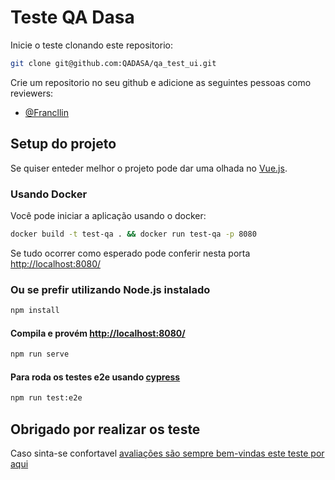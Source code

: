 # Teste QA Dasa

Inicie o teste clonando este repositorio:

```bash
git clone git@github.com:QADASA/qa_test_ui.git
```

Crie um repositorio no seu github e adicione as seguintes pessoas como reviewers:

- [@Francllin](https://github.com/Francllin)


## Setup do projeto

Se quiser enteder melhor o projeto pode dar uma olhada no [Vue.js](https://cli.vuejs.org/config/).

### Usando Docker

Você pode iniciar a aplicação usando o docker:

```bash
docker build -t test-qa . && docker run test-qa -p 8080
```

Se tudo ocorrer como esperado pode conferir nesta porta [http://localhost:8080/](http://localhost:8080/)

### Ou se prefir utilizando Node.js instalado

```bash
npm install
```

#### Compila e provém [http://localhost:8080/](http://localhost:8080/)

```bash
npm run serve
```

#### Para roda os testes e2e usando [cypress](https://www.cypress.io/)

```bash
npm run test:e2e
```

## Obrigado por realizar os teste

Caso sinta-se confortavel [avaliações são sempre bem-vindas este teste por aqui](https://forms.gle/qKEf7thRgnjvG2nXA)
